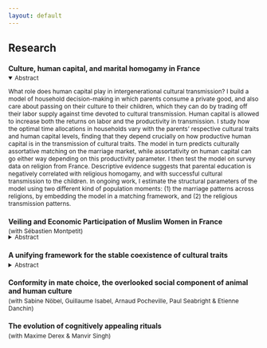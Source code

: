 ```yaml
---
layout: default
---
```


<style type="text/css"> h4 + p { margin-top: -15px; } h4 + details { margin-top: -15px; } p + details { margin-top: -15px; } </style>


## Research


#### Culture, human capital, and marital homogamy in France
<details open style="font-size:12px;"> <summary> Abstract </summary>
<p>
What role does human capital play in intergenerational cultural transmission? I build a model of household decision-making in which parents consume a private good, and also care about passing on their culture to their children, which they can do by trading off their labor supply against time devoted to cultural transmission. Human capital is allowed to increase both the returns on labor and the productivity in transmission. I study how the optimal time allocations in households vary with the parents’ respective cultural traits and human capital levels, finding that they depend crucially on how productive human capital is in the transmission of cultural traits. The model in turn predicts culturally assortative matching on the marriage market, while assortativity on human capital can go either way depending on this productivity parameter. I then test the model on survey data on religion from France. Descriptive evidence suggests that parental education is negatively correlated with religious homogamy, and with successful cultural transmission to the children. In ongoing work, I estimate the structural parameters of the model using two different kind of population moments: (1) the marriage patterns across religions, by embedding the model in a matching framework, and (2) the religious transmission patterns.
</p>
</details>


#### Veiling and Economic Participation of Muslim Women in France
<p style="font-size:12px;">
(with Sébastien Montpetit)  
</p>
<details style="font-size:12px;"> <summary> Abstract </summary>
<p>
We investigate both theoretically and empirically the determinants of veiling among Muslim women in France, and we explore the relationship between veiling and economic participation in this population. To do so, we develop an extension of Carvalho’s economic theory of veiling. Motivated by empirical observations in the literature in social sciences, we introduce an additional motive for veiling to the existing theory. Namely, we distinguish the perception of the Islamic veil by the French secular society to that of the woman’s close community. We empirically test the predictions of this theoretical model using rich French data containing unique information on religion and religiosity. Finally, this study aims at bringing a new perspective on the potential consequences of secular policies in France.
</p>
</details>


#### A unifying framework for the stable coexistence of cultural traits
<details style="font-size:12px;"> <summary> Abstract </summary>
<p>
I use the canonical evolutionary model of frequency-dependent selection to develop a unifying framework for the stable coexistence of cultural traits. First, I derive general theoretical results on population dynamics for some common cases, such as random matching or linear assortative matching. In a second step, I consider several examples from the economics and biology literatures, which document and provide reasons for the stable coexistence of cultural traits. I show that these examples can be seen as particular applications of the unifying framework that I propose. Such applications provide natural extensions to the baseline framework, and illustrate its flexibility.
</p>
</details>

#### Conformity in mate choice, the overlooked social component of animal and human culture
<p style="font-size:12px;">
(with Sabine Nöbel, Guillaume Isabel, Arnaud Pocheville, Paul Seabright & Etienne Danchin)
</p>


#### The evolution of cognitively appealing rituals
<p style="font-size:12px;">
(with Maxime Derex & Manvir Singh)
</p>





